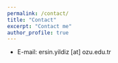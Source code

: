 ```yaml
---
permalink: /contact/
title: "Contact"
excerpt: "Contact me"
author_profile: true
---
```

* E-mail: ersin.yildiz [at] ozu.edu.tr